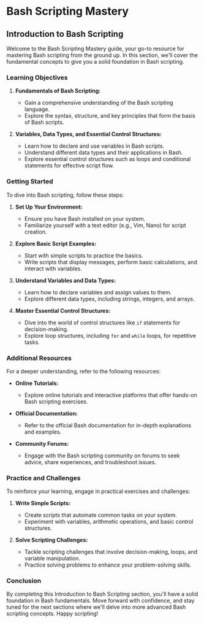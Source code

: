 # Bash Scripting Mastery

## Introduction to Bash Scripting

Welcome to the Bash Scripting Mastery guide, your go-to resource for mastering Bash scripting from the ground up. In this section, we'll cover the fundamental concepts to give you a solid foundation in Bash scripting.

### Learning Objectives

1. **Fundamentals of Bash Scripting:**
    - Gain a comprehensive understanding of the Bash scripting language.
    - Explore the syntax, structure, and key principles that form the basis of Bash scripts.

2. **Variables, Data Types, and Essential Control Structures:**
    - Learn how to declare and use variables in Bash scripts.
    - Understand different data types and their applications in Bash.
    - Explore essential control structures such as loops and conditional statements for effective script flow.

### Getting Started

To dive into Bash scripting, follow these steps:

1. **Set Up Your Environment:**
    - Ensure you have Bash installed on your system.
    - Familiarize yourself with a text editor (e.g., Vim, Nano) for script creation.

2. **Explore Basic Script Examples:**
    - Start with simple scripts to practice the basics.
    - Write scripts that display messages, perform basic calculations, and interact with variables.

3. **Understand Variables and Data Types:**
    - Learn how to declare variables and assign values to them.
    - Explore different data types, including strings, integers, and arrays.

4. **Master Essential Control Structures:**
    - Dive into the world of control structures like `if` statements for decision-making.
    - Explore loop structures, including `for` and `while` loops, for repetitive tasks.

### Additional Resources

For a deeper understanding, refer to the following resources:

- **Online Tutorials:**
    - Explore online tutorials and interactive platforms that offer hands-on Bash scripting exercises.

- **Official Documentation:**
    - Refer to the official Bash documentation for in-depth explanations and examples.

- **Community Forums:**
    - Engage with the Bash scripting community on forums to seek advice, share experiences, and troubleshoot issues.

### Practice and Challenges

To reinforce your learning, engage in practical exercises and challenges:

1. **Write Simple Scripts:**
    - Create scripts that automate common tasks on your system.
    - Experiment with variables, arithmetic operations, and basic control structures.

2. **Solve Scripting Challenges:**
    - Tackle scripting challenges that involve decision-making, loops, and variable manipulation.
    - Practice solving problems to enhance your problem-solving skills.

### Conclusion

By completing this Introduction to Bash Scripting section, you'll have a solid foundation in Bash fundamentals. Move forward with confidence, and stay tuned for the next sections where we'll delve into more advanced Bash scripting concepts. Happy scripting!